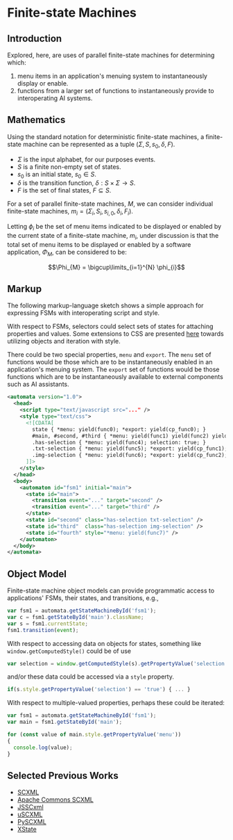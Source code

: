 # Finite-state Machines

## Introduction

Explored, here, are uses of parallel finite-state machines for determining which:

1. menu items in an application's menuing system to instantaneously display or enable.
2. functions from a larger set of functions to instantaneously provide to interoperating AI systems.

## Mathematics

Using the standard notation for deterministic finite-state machines, a finite-state machine can be represented as a tuple $(\Sigma, S, s_{0}, \delta, F)$.

* $\Sigma$ is the input alphabet, for our purposes events.
* $S$ is a finite non-empty set of states.
* $s_{0}$ is an initial state, $s_{0} \in S$.
* $\delta$ is the transition function, $\delta : S \times \Sigma \rightarrow S$.
* $F$ is the set of final states, $F \subseteq S$.

For a set of parallel finite-state machines, $M$, we can consider individual finite-state machines, $m_{i} = (\Sigma_{i}, S_{i}, s_{i, 0}, \delta_{i}, F_{i})$.

Letting $\phi_{i}$ be the set of menu items indicated to be displayed or enabled by the current state of a finite-state machine, $m_{i}$, under discussion is that the total set of menu items to be displayed or enabled by a software application, $\Phi_{M}$, can be considered to be:

$$\Phi_{M} = \bigcup\limits_{i=1}^{N} \phi_{i}$$

## Markup

The following markup-language sketch shows a simple approach for expressing FSMs with interoperating script and style.

With respect to FSMs, selectors could select sets of states for attaching properties and values. Some extensions to CSS are presented [here](/Notes/Objects%20and%20Iteration%20with%20Style.md) towards utilizing objects and iteration with style.

There could be two special properties, `menu` and `export`. The `menu` set of functions would be those which are to be instantaneously enabled in an application's menuing system. The `export` set of functions would be those functions which are to be instantaneously available to external components such as AI assistants.

```xml
<automata version="1.0">
  <head>
    <script type="text/javascript src="..." />
    <style type="text/css">
      <![CDATA[
        state { *menu: yield(func0); *export: yield(cp_func0); }
        #main, #second, #third { *menu: yield(func1) yield(func2) yield(func3); }
        .has-selection { *menu: yield(func4); selection: true; }
        .txt-selection { *menu: yield(func5); *export: yield(cp_func1); }
        .img-selection { *menu: yield(func6); *export: yield(cp_func2); }
      ]]>
    </style>
  </head>
  <body>
    <automaton id="fsm1" initial="main">
      <state id="main">
        <transition event="..." target="second" />
        <transition event="..." target="third" />
      </state>
      <state id="second" class="has-selection txt-selection" />
      <state id="third"  class="has-selection img-selection" />
      <state id="fourth" style="*menu: yield(func7)" />
    </automaton>
  </body>
</automata>
```

## Object Model

Finite-state machine object models can provide programmatic access to applications' FSMs, their states, and transitions, e.g.,

```js
var fsm1 = automata.getStateMachineById('fsm1');
var c = fsm1.getStateById('main').className;
var s = fsm1.currentState;
fsm1.transition(event);
```

With respect to accessing data on objects for states, something like `window.getComputedStyle()` could be of use

```js
var selection = window.getComputedStyle(s).getPropertyValue('selection');
```

and/or these data could be accessed via a `style` property.

```js
if(s.style.getPropertyValue('selection') == 'true') { ... }
```

With respect to multiple-valued properties, perhaps these could be iterated:

```js
var fsm1 = automata.getStateMachineById('fsm1');
var main = fsm1.getStateById('main');

for (const value of main.style.getPropertyValue('menu'))
{
  console.log(value);
}
```

## Selected Previous Works
* [SCXML](https://www.w3.org/TR/scxml/)
* [Apache Commons SCXML](http://jakarta.apache.org/commons/scxml/)
* [JSSCxml](https://github.com/Touffy/JSSCxml)
* [uSCXML](https://github.com/tklab-tud/uscxml)
* [PySCXML](https://github.com/jroxendal/PySCXML)
* [XState](https://github.com/statelyai/xstate)
